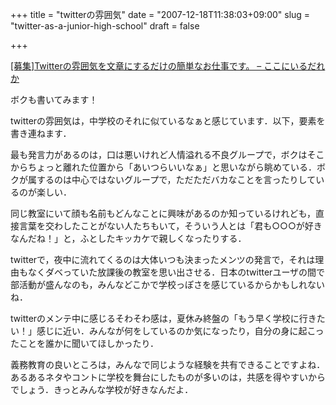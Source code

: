 +++
title = "twitterの雰囲気"
date = "2007-12-18T11:38:03+09:00"
slug = "twitter-as-a-junior-high-school"
draft = false

+++

<p><a href="http://d.hatena.ne.jp/maname/20071210">[募集]Twitterの雰囲気を文章にするだけの簡単なお仕事です。 &#8211; ここにいるだれか</a></p>
<p>ボクも書いてみます！</p>
<p>twitterの雰囲気は，中学校のそれに似ているなぁと感じています．以下，要素を書き連ねます．</p>
<p>最も発言力があるのは，口は悪いけれど人情溢れる不良グループで，ボクはそこからちょっと離れた位置から「あいつらいいなぁ」と思いながら眺めている．ボクが属するのは中心ではないグループで，ただただバカなことを言ったりしているのが楽しい．</p>
<p>同じ教室にいて顔も名前もどんなことに興味があるのか知っているけれども，直接言葉を交わしたことがない人たちもいて，そういう人とは「君も○○○が好きなんだね！」と，ふとしたキッカケで親しくなったりする．</p>
<p>twitterで，夜中に流れてくるのは大体いつも決まったメンツの発言で，それは理由もなくダベっていた放課後の教室を思い出させる．日本のtwitterユーザの間で部活動が盛んなのも，みんなどこかで学校っぽさを感じているからかもしれないね．</p>
<p>twitterのメンテ中に感じるそわそわ感は，夏休み終盤の「もう早く学校に行きたい！」感じに近い．みんなが何をしているのか気になったり，自分の身に起こったことを誰かに聞いてほしかったり．</p>
<p>義務教育の良いところは，みんなで同じような経験を共有できることですよね．あるあるネタやコントに学校を舞台にしたものが多いのは，共感を得やすいからでしょう．きっとみんな学校が好きなんだよ．</p>
